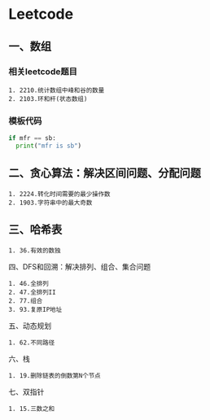 # Leetcode
## 一、数组
### 相关leetcode题目
    1. 2210.统计数组中峰和谷的数量
    2. 2103.环和杆(状态数组)
### 模板代码
```python
if mfr == sb:
  print("mfr is sb")
````
    
## 二、贪心算法：解决区间问题、分配问题
    1. 2224.转化时间需要的最少操作数
    2. 1903.字符串中的最大奇数
## 三、哈希表
    1. 36.有效的数独
  
  四、DFS和回溯：解决排列、组合、集合问题
  
    1. 46.全排列
    2. 47.全排列II
    2. 77.组合
    3. 93.复原IP地址
    
  五、动态规划
  
    1. 62.不同路径
    
  六、栈
  
    1. 19.删除链表的倒数第N个节点
    
  七、双指针
  
    1. 15.三数之和
